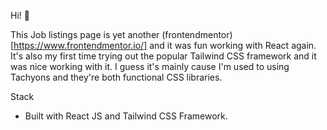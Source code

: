 Hi! 👋

This Job listings page is yet another (frontendmentor)[https://www.frontendmentor.io/] and it was fun working with React again.
It's also my first time trying out the popular Tailwind CSS framework and it was nice working with it. I guess it's mainly cause I'm used to using Tachyons and they're both functional CSS libraries. 


Stack
- Built with React JS and Tailwind CSS Framework.